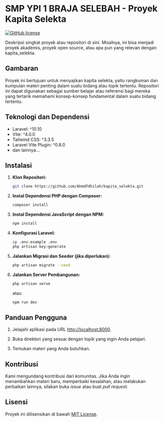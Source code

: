 # SMP YPI 1 BRAJA SELEBAH - Proyek Kapita Selekta

[![GitHub license](https://img.shields.io/badge/license-MIT-blue.svg)](https://github.com/Ahmdfdhilah/kapita_selekta/blob/main/LICENSE)

Deskripsi singkat proyek atau repositori di sini. Misalnya, ini bisa menjadi proyek akademis, proyek open source, atau apa pun yang relevan dengan kapita_selekta.

## Gambaran

Proyek ini bertujuan untuk menyajikan kapita selekta, yaitu rangkuman dan kumpulan materi penting dalam suatu bidang atau topik tertentu. Repositori ini dapat digunakan sebagai sumber belajar atau referensi bagi mereka yang tertarik memahami konsep-konsep fundamental dalam suatu bidang tertentu.

## Teknologi dan Dependensi

- Laravel: ^10.10
- Vite: ^4.0.0
- Tailwind CSS: ^3.3.5
- Laravel Vite Plugin: ^0.8.0
- dan lainnya...

## Instalasi

1. **Klon Repositori:**
    ```bash
    git clone https://github.com/Ahmdfdhilah/kapita_selekta.git
    ```

2. **Instal Dependensi PHP dengan Composer:**
    ```bash
    composer install
    ```

3. **Instal Dependensi JavaScript dengan NPM:**
    ```bash
    npm install
    ```

4. **Konfigurasi Laravel:**
    ```bash
    cp .env.example .env
    php artisan key:generate
    ```

5. **Jalankan Migrasi dan Seeder (jika diperlukan):**
    ```bash
    php artisan migrate --seed
    ```

6. **Jalankan Server Pembangunan:**
    ```bash
    php artisan serve
    ```

    atau

    ```bash
    npm run dev
    ```

## Panduan Pengguna

1. Jelajahi aplikasi pada URL [http://localhost:8000](http://localhost:8000).

2. Buka direktori yang sesuai dengan topik yang ingin Anda pelajari.

3. Temukan materi yang Anda butuhkan.

## Kontribusi

Kami mengundang kontribusi dari komunitas. Jika Anda ingin menambahkan materi baru, memperbaiki kesalahan, atau melakukan perbaikan lainnya, silakan buka _issue_ atau buat _pull request_.

## Lisensi

Proyek ini dilisensikan di bawah [MIT License](https://github.com/Ahmdfdhilah/kapita_selekta/blob/main/LICENSE).